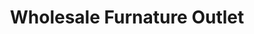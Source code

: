 ---
title: "Wholesale Furnature Outlet"
url: /daytona-beach/wholesale-furnature-outlet/
shop: Möbel
---